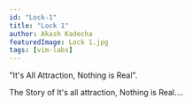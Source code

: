 ```yaml
---
id: "Lock-1"
title: "Lock 1"
author: Akash Kadecha
featuredImage: Lock 1.jpg
tags: [vim-labs]
---
```


"It's All Attraction, Nothing is Real".

The Story of It's all attraction, Nothing is Real....  